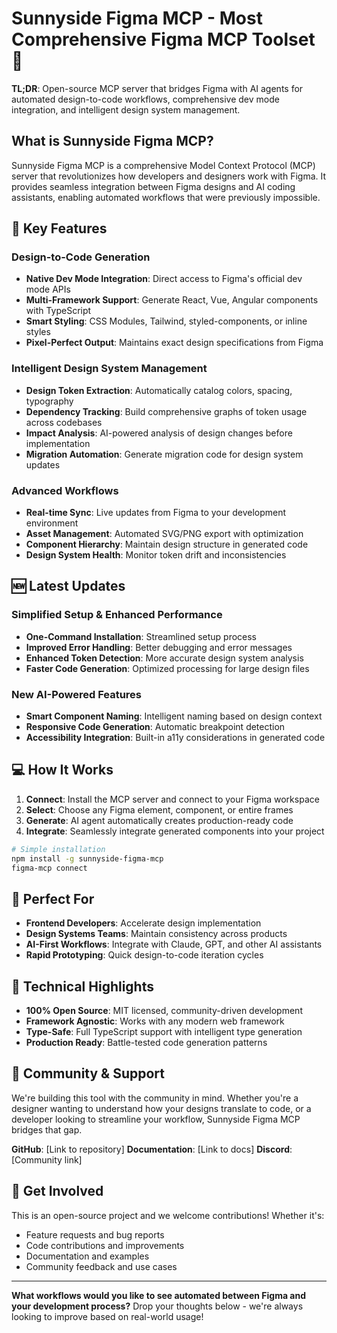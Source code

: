 # Sunnyside Figma MCP - Most Comprehensive Figma MCP Toolset 🎨

**TL;DR**: Open-source MCP server that bridges Figma with AI agents for automated design-to-code workflows, comprehensive dev mode integration, and intelligent design system management.

## What is Sunnyside Figma MCP?

Sunnyside Figma MCP is a comprehensive Model Context Protocol (MCP) server that revolutionizes how developers and designers work with Figma. It provides seamless integration between Figma designs and AI coding assistants, enabling automated workflows that were previously impossible.

## 🚀 Key Features

### **Design-to-Code Generation**
- **Native Dev Mode Integration**: Direct access to Figma's official dev mode APIs
- **Multi-Framework Support**: Generate React, Vue, Angular components with TypeScript
- **Smart Styling**: CSS Modules, Tailwind, styled-components, or inline styles
- **Pixel-Perfect Output**: Maintains exact design specifications from Figma

### **Intelligent Design System Management**
- **Design Token Extraction**: Automatically catalog colors, spacing, typography
- **Dependency Tracking**: Build comprehensive graphs of token usage across codebases
- **Impact Analysis**: AI-powered analysis of design changes before implementation
- **Migration Automation**: Generate migration code for design system updates

### **Advanced Workflows**
- **Real-time Sync**: Live updates from Figma to your development environment
- **Asset Management**: Automated SVG/PNG export with optimization
- **Component Hierarchy**: Maintain design structure in generated code
- **Design System Health**: Monitor token drift and inconsistencies

## 🆕 Latest Updates

### **Simplified Setup & Enhanced Performance**
- **One-Command Installation**: Streamlined setup process
- **Improved Error Handling**: Better debugging and error messages  
- **Enhanced Token Detection**: More accurate design system analysis
- **Faster Code Generation**: Optimized processing for large design files

### **New AI-Powered Features**
- **Smart Component Naming**: Intelligent naming based on design context
- **Responsive Code Generation**: Automatic breakpoint detection
- **Accessibility Integration**: Built-in a11y considerations in generated code

## 💻 How It Works

1. **Connect**: Install the MCP server and connect to your Figma workspace
2. **Select**: Choose any Figma element, component, or entire frames
3. **Generate**: AI agent automatically creates production-ready code
4. **Integrate**: Seamlessly integrate generated components into your project

```bash
# Simple installation
npm install -g sunnyside-figma-mcp
figma-mcp connect
```

## 🎯 Perfect For

- **Frontend Developers**: Accelerate design implementation
- **Design Systems Teams**: Maintain consistency across products  
- **AI-First Workflows**: Integrate with Claude, GPT, and other AI assistants
- **Rapid Prototyping**: Quick design-to-code iteration cycles

## 🔧 Technical Highlights

- **100% Open Source**: MIT licensed, community-driven development
- **Framework Agnostic**: Works with any modern web framework
- **Type-Safe**: Full TypeScript support with intelligent type generation
- **Production Ready**: Battle-tested code generation patterns

## 🌟 Community & Support

We're building this tool with the community in mind. Whether you're a designer wanting to understand how your designs translate to code, or a developer looking to streamline your workflow, Sunnyside Figma MCP bridges that gap.

**GitHub**: [Link to repository]
**Documentation**: [Link to docs]
**Discord**: [Community link]

## 🤝 Get Involved

This is an open-source project and we welcome contributions! Whether it's:
- Feature requests and bug reports
- Code contributions and improvements  
- Documentation and examples
- Community feedback and use cases

---

**What workflows would you like to see automated between Figma and your development process?** Drop your thoughts below - we're always looking to improve based on real-world usage!
